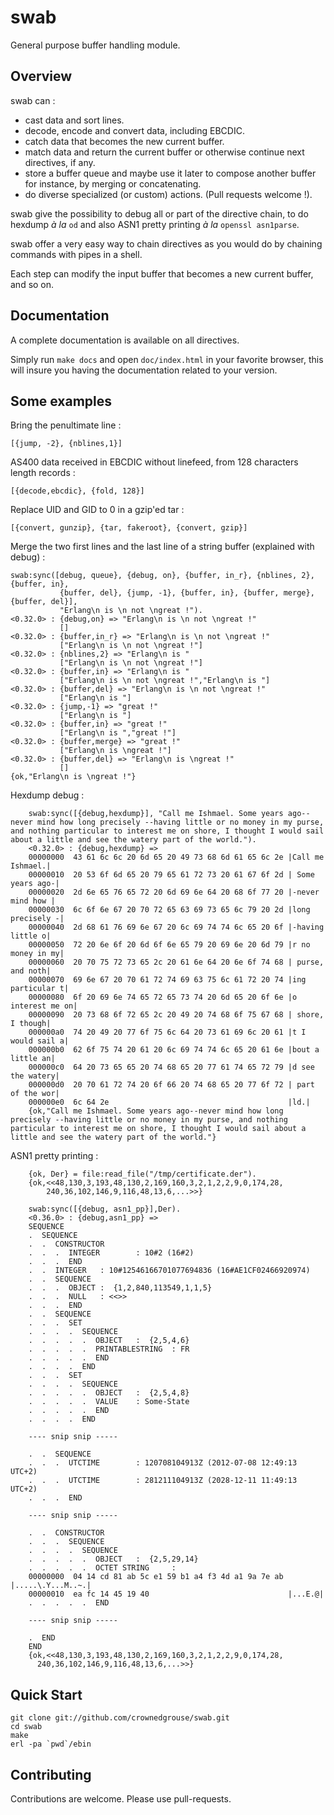 # swab #

General purpose buffer handling module.

## Overview ##

swab can :

* cast data and sort lines.
* decode, encode and convert data, including EBCDIC. 
* catch data that becomes the new current buffer.
* match data and return the current buffer or otherwise continue next directives, if any.
* store a buffer queue and maybe use it later to compose another buffer for instance, by merging or concatenating.
* do diverse specialized (or custom) actions. (Pull requests welcome !).

swab give the possibility to debug all or part of the directive chain, to do hexdump *à la* `od` and also ASN1 pretty printing *à la* `openssl asn1parse`. 

swab offer a very easy way to chain directives as you would do by chaining commands with pipes in a shell. 

Each step can modify the input buffer that becomes a new current buffer, and so on.

## Documentation ##

A complete documentation is available on all directives.

Simply run `make docs` and open `doc/index.html` in your favorite browser, this will insure you having the documentation related to your version.

## Some examples ##

Bring the penultimate line :

```
[{jump, -2}, {nblines,1}]
```

AS400 data received in EBCDIC without linefeed, from 128 characters length records :

```
[{decode,ebcdic}, {fold, 128}]
```

Replace UID and GID to 0 in a gzip'ed tar :

```
[{convert, gunzip}, {tar, fakeroot}, {convert, gzip}]
```

Merge the two first lines and the last line of a string buffer (explained with debug) :

```
swab:sync([debug, queue}, {debug, on}, {buffer, in_r}, {nblines, 2}, {buffer, in},  
           {buffer, del}, {jump, -1}, {buffer, in}, {buffer, merge}, {buffer, del}],
           "Erlang\n is \n not \ngreat !").
<0.32.0> : {debug,on} => "Erlang\n is \n not \ngreat !"
           []
<0.32.0> : {buffer,in_r} => "Erlang\n is \n not \ngreat !"
           ["Erlang\n is \n not \ngreat !"]
<0.32.0> : {nblines,2} => "Erlang\n is "
           ["Erlang\n is \n not \ngreat !"]
<0.32.0> : {buffer,in} => "Erlang\n is "
           ["Erlang\n is \n not \ngreat !","Erlang\n is "]
<0.32.0> : {buffer,del} => "Erlang\n is \n not \ngreat !"
           ["Erlang\n is "]
<0.32.0> : {jump,-1} => "great !"
           ["Erlang\n is "]
<0.32.0> : {buffer,in} => "great !"
           ["Erlang\n is ","great !"]
<0.32.0> : {buffer,merge} => "great !"
           ["Erlang\n is \ngreat !"]
<0.32.0> : {buffer,del} => "Erlang\n is \ngreat !"
           []
{ok,"Erlang\n is \ngreat !"}
```

Hexdump debug :

```
    swab:sync([{debug,hexdump}], "Call me Ishmael. Some years ago--never mind how long precisely --having little or no money in my purse, and nothing particular to interest me on shore, I thought I would sail about a little and see the watery part of the world.").
    <0.32.0> : {debug,hexdump} => 
    00000000  43 61 6c 6c 20 6d 65 20 49 73 68 6d 61 65 6c 2e |Call me Ishmael.|
    00000010  20 53 6f 6d 65 20 79 65 61 72 73 20 61 67 6f 2d | Some years ago-|
    00000020  2d 6e 65 76 65 72 20 6d 69 6e 64 20 68 6f 77 20 |-never mind how |
    00000030  6c 6f 6e 67 20 70 72 65 63 69 73 65 6c 79 20 2d |long precisely -|
    00000040  2d 68 61 76 69 6e 67 20 6c 69 74 74 6c 65 20 6f |-having little o|
    00000050  72 20 6e 6f 20 6d 6f 6e 65 79 20 69 6e 20 6d 79 |r no money in my|
    00000060  20 70 75 72 73 65 2c 20 61 6e 64 20 6e 6f 74 68 | purse, and noth|
    00000070  69 6e 67 20 70 61 72 74 69 63 75 6c 61 72 20 74 |ing particular t|
    00000080  6f 20 69 6e 74 65 72 65 73 74 20 6d 65 20 6f 6e |o interest me on|
    00000090  20 73 68 6f 72 65 2c 20 49 20 74 68 6f 75 67 68 | shore, I though|
    000000a0  74 20 49 20 77 6f 75 6c 64 20 73 61 69 6c 20 61 |t I would sail a|
    000000b0  62 6f 75 74 20 61 20 6c 69 74 74 6c 65 20 61 6e |bout a little an|
    000000c0  64 20 73 65 65 20 74 68 65 20 77 61 74 65 72 79 |d see the watery|
    000000d0  20 70 61 72 74 20 6f 66 20 74 68 65 20 77 6f 72 | part of the wor|
    000000e0  6c 64 2e                                        |ld.|
    {ok,"Call me Ishmael. Some years ago--never mind how long precisely --having little or no money in my purse, and nothing particular to interest me on shore, I thought I would sail about a little and see the watery part of the world."}
```

ASN1 pretty printing :

```
    {ok, Der} = file:read_file("/tmp/certificate.der").
    {ok,<<48,130,3,193,48,130,2,169,160,3,2,1,2,2,9,0,174,28,
        240,36,102,146,9,116,48,13,6,...>>}

    swab:sync([{debug, asn1_pp}],Der).
    <0.36.0> : {debug,asn1_pp} => 
    SEQUENCE
    .  SEQUENCE
    .  .  CONSTRUCTOR
    .  .  .  INTEGER        : 10#2 (16#2)
    .  .  .  END
    .  .  INTEGER   : 10#12546166701077694836 (16#AE1CF02466920974)
    .  .  SEQUENCE
    .  .  .  OBJECT :  {1,2,840,113549,1,1,5}
    .  .  .  NULL   : <<>>
    .  .  .  END
    .  .  SEQUENCE
    .  .  .  SET
    .  .  .  .  SEQUENCE
    .  .  .  .  .  OBJECT   :  {2,5,4,6}
    .  .  .  .  .  PRINTABLESTRING  : FR
    .  .  .  .  .  END
    .  .  .  .  END
    .  .  .  SET
    .  .  .  .  SEQUENCE
    .  .  .  .  .  OBJECT   :  {2,5,4,8}
    .  .  .  .  .  VALUE    : Some-State
    .  .  .  .  .  END
    .  .  .  .  END

    ---- snip snip -----

    .  .  SEQUENCE
    .  .  .  UTCTIME        : 120708104913Z (2012-07-08 12:49:13 UTC+2)
    .  .  .  UTCTIME        : 281211104913Z (2028-12-11 11:49:13 UTC+2)
    .  .  .  END

    ---- snip snip -----

    .  .  CONSTRUCTOR
    .  .  .  SEQUENCE
    .  .  .  .  SEQUENCE
    .  .  .  .  .  OBJECT   :  {2,5,29,14}
    .  .  .  .  .  OCTET STRING     : 
    00000000  04 14 cd 81 ab 5c e1 59 b1 a4 f3 4d a1 9a 7e ab |.....\.Y...M..~.|
    00000010  ea fc 14 45 19 40                               |...E.@|
    .  .  .  .  .  END

    ---- snip snip -----

    .  END
    END
    {ok,<<48,130,3,193,48,130,2,169,160,3,2,1,2,2,9,0,174,28,
      240,36,102,146,9,116,48,13,6,...>>}
```

## Quick Start ##

```
git clone git://github.com/crownedgrouse/swab.git
cd swab
make
erl -pa `pwd`/ebin
```

## Contributing ##

Contributions are welcome. Please use pull-requests.

